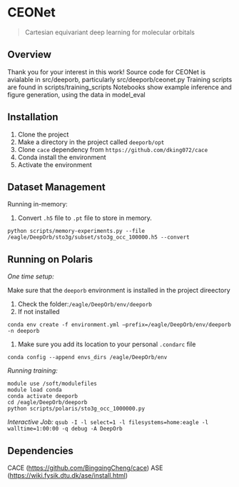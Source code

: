 # CEONet
> Cartesian equivariant deep learning for molecular orbitals 

## Overview
Thank you for your interest in this work!
Source code for CEONet is avialable in src/deeporb, particularly src/deeporb/ceonet.py
Training scripts are found in scripts/training_scripts
Notebooks show example inference and figure generation, using the data in model_eval

## Installation

1. Clone the project
1. Make a directory in the project called `deeporb/opt`
1. Clone `cace` dependency from `https://github.com/dking072/cace`
1. Conda install the environment
1. Activate the environment

## Dataset Management

Running in-memory:

1. Convert `.h5` file to `.pt` file to store in memory.

`python scripts/memory-experiments.py --file /eagle/DeepOrb/sto3g/subset/sto3g_occ_100000.h5 --convert`

## Running on Polaris

*One time setup:*

Make sure that the `deeporb` environment is installed in the project direectory
1. Check the folder:`/eagle/DeepOrb/env/deeporb`
1. If not installed 

```
conda env create -f environment.yml —prefix=/eagle/DeepOrb/env/deeporb -n deeporb
```

1. Make sure you add its location to your personal `.condarc` file

```
conda config --append envs_dirs /eagle/DeepOrb/env
```

*Running training:*

```
module use /soft/modulefiles
module load conda
conda activate deeporb
cd /eagle/DeepOrb/deeporb
python scripts/polaris/sto3g_occ_1000000.py
```

*Interactive Job:*
`qsub -I -l select=1 -l filesystems=home:eagle -l walltime=1:00:00 -q debug -A DeepOrb`

## Dependencies

CACE (https://github.com/BingqingCheng/cace)
ASE (https://wiki.fysik.dtu.dk/ase/install.html)
